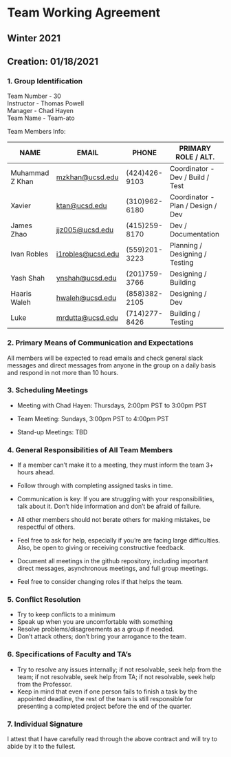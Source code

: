 # Team Working Agreement
## Winter 2021
## Creation: 01/18/2021

### **1. Group Identification**

Team Number - 30\
Instructor - Thomas Powell\
Manager - Chad Hayen\
Team Name - Team-ato

Team Members Info:


| NAME | EMAIL | PHONE | PRIMARY ROLE / ALT.|
| ----- | ----- | ----- | ----- |
| Muhammad Z Khan | mzkhan@ucsd.edu | (424)426-9103 | Coordinator - Dev / Build / Test | 
| Xavier | ktan@ucsd.edu | (310)962-6180 | Coordinator - Plan / Design / Dev |
| James Zhao | jjz005@ucsd.edu | (415)259-8170 | Dev / Documentation |
| Ivan Robles | i1robles@ucsd.edu | (559)201-3223 | Planning / Designing / Testing| 
| Yash Shah | ynshah@ucsd.edu | (201)759-3766 | Designing / Building |
| Haaris Waleh | hwaleh@ucsd.edu | (858)382-2105 | Designing / Dev |
| Luke | mrdutta@ucsd.edu | (714)277-8426 | Building / Testing | 



### **2. Primary Means of Communication and Expectations**
All members will be expected to read emails and check general slack messages and direct messages from anyone in the group on a daily basis and respond in not more than 10 hours. 

### **3. Scheduling Meetings**
- Meeting with Chad Hayen: Thursdays, 2:00pm PST to 3:00pm PST

- Team Meeting: Sundays, 3:00pm PST to 4:00pm PST 

- Stand-up Meetings: TBD  

### **4. General Responsibilities of All Team Members**
- If a member can’t make it to a meeting, they must inform the team 3+ hours ahead.

- Follow through with completing assigned tasks in time.

- Communication is key: If you are struggling with your responsibilities, talk about it. Don’t hide information and don’t be afraid of failure. 

- All other members should not berate others for making mistakes, be respectful of others. 

- Feel free to ask for help, especially if you’re are facing large difficulties. Also, be open to giving or receiving constructive feedback. 

- Document all meetings in the github repository, including important direct messages, asynchronous meetings, and full group meetings.

- Feel free to consider changing roles if that helps the team. 

### **5. Conflict Resolution**
- Try to keep conflicts to a minimum
- Speak up when you are uncomfortable with something
- Resolve problems/disagreements as a group if needed.
- Don’t attack others; don’t bring your arrogance to the team.

### **6. Specifications of Faculty and TA’s**
- Try to resolve any issues internally; if not resolvable, seek help from the team; if not resolvable, seek help from TA; if not resolvable, seek help from the Professor. 
- Keep in mind that even if one person fails to finish a task by the appointed deadline, the rest of the team is still responsible for presenting a completed project before the end of the quarter. 

### **7. Individual Signature**
I attest that I have carefully read through the above contract and will try to abide by it to the fullest.






